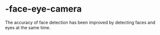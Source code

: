 # -face-eye-camera
The accuracy of face detection has been improved by detecting faces and eyes at the same time.
